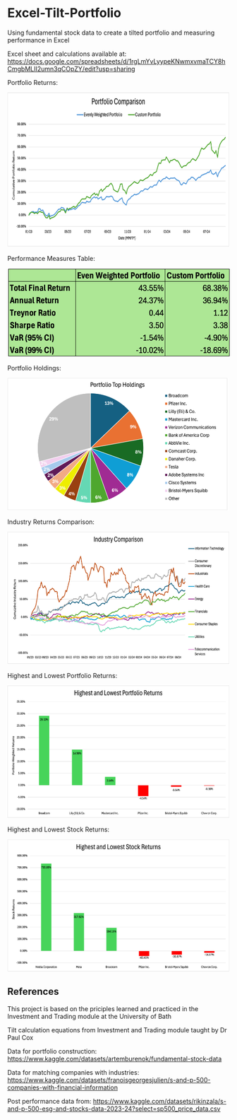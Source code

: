 # Excel-Tilt-Portfolio
Using fundamental stock data to create a tilted portfolio and measuring performance in Excel

Excel sheet and calculations available at: https://docs.google.com/spreadsheets/d/1rgLmYvLyypeKNwmxvmaTCY8hCmgbMLII2umn3qCOpZY/edit?usp=sharing

Portfolio Returns:

<img src="Portfolio Returns.png" alt="alt text" width="700" height="350">

Performance Measures Table:

<img src="Performance Measures Table.png" alt="alt text" width="600" height="200">

Portfolio Holdings:

<img src="Portfolio Holdings.png" alt="alt text" width="500" height="300">

Industry Returns Comparison:

<img src="Industry Returns.png" alt="alt text" width="600" height="300">

Highest and Lowest Portfolio Returns:

<img src="High Low Port Returns.png" alt="alt text" width="600" height="300">

Highest and Lowest Stock Returns:

<img src="High Low Stock Returns.png" alt="alt text" width="600" height="300">

## References

This project is based on the priciples learned and practiced in the Investment and Trading module at the University of Bath

Tilt calculation equations from Investment and Trading module taught by Dr Paul Cox

Data for portfolio construction:
https://www.kaggle.com/datasets/artemburenok/fundamental-stock-data

Data for matching companies with industries:
https://www.kaggle.com/datasets/franoisgeorgesjulien/s-and-p-500-companies-with-financial-information

Post performance data from:
https://www.kaggle.com/datasets/rikinzala/s-and-p-500-esg-and-stocks-data-2023-24?select=sp500_price_data.csv

